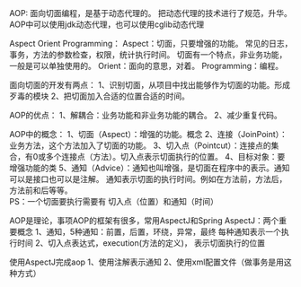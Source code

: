 AOP:
    面向切面编程，是基于动态代理的。
    把动态代理的技术进行了规范，升华。
AOP中可以使用jdk动态代理，也可以使用cglib动态代理

Aspect Orient Programming：
    Aspect：切面，只要增强的功能。
            常见的日志，事务，方法的参数检查，权限，统计执行时间。
            切面有一个特点，非业务功能，一般是可以单独使用的。
    Orient：面向的意思，对着。
    Programming：编程。
    
    
面向切面的开发有两点：
    1、识别切面，从项目中找出能够作为切面的功能。形成歹毒的模块
    2、把切面加入合适的位置合适的时间。
    
AOP的优点：
    1、解耦合：业务功能和非业务功能的耦合。
    2、减少重复代码。
    
AOP中的概念：
    1、切面（Aspect）：增强的功能。概念
    2、连接（JoinPoint）：业务方法，这个方法加入了切面的功能。
    3、切入点（Pointcut）：连接点的集合，有0或多个连接点（方法）。切入点表示切面执行的位置。
    4、目标对象：要增强功能的类
    5、通知（Advice）：通知也叫增强，是切面在程序中的表示。通知可以是接口也可以是注解。
            通知表示切面的执行时间。例如在方法前，方法后，方法前和后等等。           
PS：一个切面要执行需要有 切入点（位置）和通知（时间）


AOP是理论，事项AOP的框架有很多，常用AspectJ和Spring
AspectJ：两个重要概念
    1、通知，5种通知：前置，后置，环绕，异常，最终
        每种通知表示一个执行时间
    2、切入点表达式，execution(方法的定义)， 表示切面执行的位置
    
使用AspectJ完成aop
1、使用注解表示通知
2、使用xml配置文件（做事务是用这种方式）